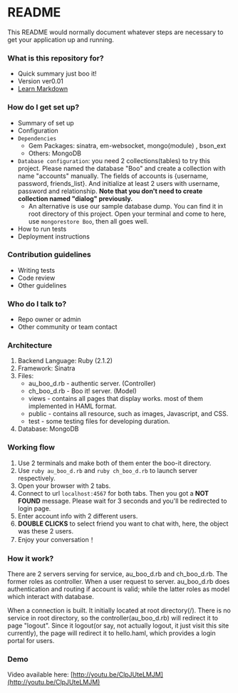 # README #

This README would normally document whatever steps are necessary to get your application up and running.

### What is this repository for? ###

* Quick summary
    just boo it!
* Version
   ver0.01
* [Learn Markdown](https://bitbucket.org/tutorials/markdowndemo)

### How do I get set up? ###

* Summary of set up
* Configuration
* `Dependencies`
	* Gem Packages: sinatra, em-websocket, mongo(module) , bson_ext
	* Others: MongoDB
* `Database configuration`: you need 2 collections(tables) to try this project. Please named the database "Boo" and create a collection with name "accounts" manually. The fields of accounts is {username, password, friends_list}. And initialize at least 2 users with username, password and relationship. **Note that you don't need to create collection named "dialog" previously.**
	* An alternative is use our sample database dump. You can find it in root directory of this project. Open your terminal and come to here, use `mongorestore Boo`, then all goes well.
* How to run tests
* Deployment instructions

### Contribution guidelines ###

* Writing tests
* Code review
* Other guidelines

### Who do I talk to? ###

* Repo owner or admin
* Other community or team contact

### Architecture
1. Backend Language: Ruby (2.1.2)
2. Framework: Sinatra
3. Files:
	* au\_boo\_d.rb - authentic server. (Controller)
	* ch\_boo\_d.rb - Boo it! server. (Model)
 	* views - contains all pages that display works. most of them implemented in HAML format.
  	* public - contains all resource, such as images, Javascript, and CSS.
   * test - some testing files for developing duration.
4. Database: MongoDB

### Working flow
1. Use 2 terminals and make both of them enter the boo-it directory.
2. Use `ruby au_boo_d.rb` and `ruby ch_boo_d.rb` to launch server respectively.
3. Open your browser with 2 tabs.
4. Connect to url `localhost:4567` for both tabs. Then you got a **NOT FOUND** message. Please wait for 3 seconds and you'll be redirected to login page.
5. Enter account info with 2 different users.
6. **DOUBLE CLICKS** to select friend you want to chat with, here, the object was these 2 users.
7. Enjoy your conversation！

### How it work?

There are 2 servers serving for service, au\_boo\_d.rb and ch\_boo\_d.rb. The former roles as controller. When a user request to server. au\_boo\_d.rb does authentication and routing if account is valid; while the latter roles as model which interact with database.

When a connection is built. It initially located at root directory(/). There is no service in root directory, so the controller(au\_boo\_d.rb) will redirect it to page "logout". Since it logout(or say, not actually logout, it just visit this site currently), the page will redirect it to hello.haml, which provides a login portal for users.

### Demo
Video available here: [http://youtu.be/ClpJUteLMJM](http://youtu.be/ClpJUteLMJM)